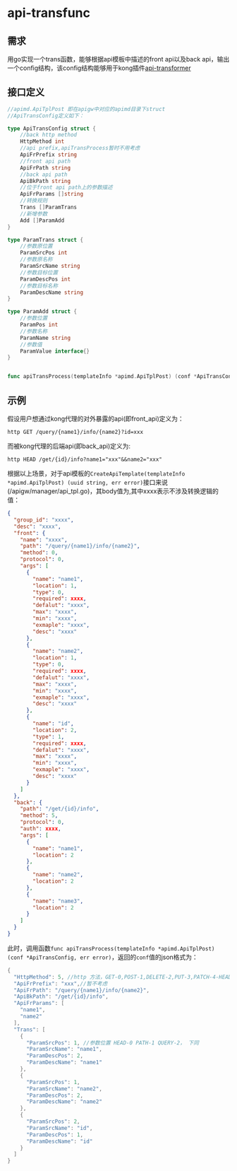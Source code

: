 # api-transfunc

## 需求

用go实现一个trans函数，能够根据api模板中描述的front api以及back api，输出一个config结构，该config结构能够用于kong插件[api-transformer](https://github.com/jzdwk/api-transformer)

## 接口定义
```go
//apimd.ApiTplPost 即在apigw中对应的apimd目录下struct
//ApiTransConfig定义如下：

type ApiTransConfig struct {
	//back http method
	HttpMethod int
	//api prefix,apiTransProcess暂时不用考虑
	ApiFrPrefix string
	//front api path
	ApiFrPath string
	//back api path
	ApiBkPath string
	//位于front api path上的参数描述
	ApiFrParams []string
	//转换规则
	Trans []ParamTrans
	//新增参数
	Add []ParamAdd
}

type ParamTrans struct {
	//参数原位置
	ParamSrcPos int
	//参数原名称
	ParamSrcName string
	//参数目标位置
	ParamDescPos int
	//参数目标名称
	ParamDescName string
}

type ParamAdd struct {
	//参数位置
	ParamPos int
	//参数名称
	ParamName string
	//参数值
	ParamValue interface{}
}


func apiTransProcess(templateInfo *apimd.ApiTplPost) (conf *ApiTransConfig, err error) 

```

## 示例

假设用户想通过kong代理的对外暴露的api(即front_api)定义为：
```
http GET /query/{name1}/info/{name2}?id=xxx
```

而被kong代理的后端api(即back_api)定义为:
```
http HEAD /get/{id}/info?name1="xxx"&&name2="xxx"
```

根据以上场景，对于api模板的`CreateApiTemplate(templateInfo *apimd.ApiTplPost) (uuid string, err error)`接口来说(/apigw/manager/api_tpl.go)，其body值为,其中xxxx表示不涉及转换逻辑的值：
```json
{
  "group_id": "xxxx",
  "desc": "xxxx",
  "front": {
    "name": "xxxx",
    "path": "/query/{name1}/info/{name2}",
    "method": 0,
    "protocol": 0,
    "args": [
      {
        "name": "name1", 
        "location": 1,
        "type": 0,
        "required": xxxx,
        "defalut": "xxxx",
        "max": "xxxx",
        "min": "xxxx",
        "exmaple": "xxxx",
        "desc": "xxxx"
      },
      {
        "name": "name2",
        "location": 1,
        "type": 0,
        "required": xxxx,
        "defalut": "xxxx",
        "max": "xxxx",
        "min": "xxxx",
        "exmaple": "xxxx",
        "desc": "xxxx"
      },
	  {
        "name": "id",
        "location": 2,
        "type": 1,
        "required": xxxx,
        "defalut": "xxxx",
        "max": "xxxx",
        "min": "xxxx",
        "exmaple": "xxxx",
        "desc": "xxxx"
      }
    ]
  },
  "back": {
    "path": "/get/{id}/info",
    "method": 5,
    "protocol": 0,
    "auth": xxxx,
    "args": [
      {
        "name": "name1",
        "location": 2
      },
      {
        "name": "name2",
        "location": 2
      },
	  {
        "name": "name3",
        "location": 2
      }
    ]
  }
}
```
此时，调用函数`func apiTransProcess(templateInfo *apimd.ApiTplPost) (conf *ApiTransConfig, err error)`，返回的`conf`值的json格式为：
```go
{
  "HttpMethod": 5, //http 方法，GET-0,POST-1,DELETE-2,PUT-3,PATCH-4-HEAD-5,OPTIONS-6,ANY-7
  "ApiFrPrefix": "xxx",//暂不考虑
  "ApiFrPath": "/query/{name1}/info/{name2}",
  "ApiBkPath": "/get/{id}/info",
  "ApiFrParams": [
    "name1",
    "name2"
  ],
  "Trans": [
    {
      "ParamSrcPos": 1, //参数位置 HEAD-0 PATH-1 QUERY-2， 下同
      "ParamSrcName": "name1",
      "ParamDescPos": 2,
      "ParamDescName": "name1"
    },
    {
      "ParamSrcPos": 1,
      "ParamSrcName": "name2",
      "ParamDescPos": 2,
      "ParamDescName": "name2"
    },
    {
      "ParamSrcPos": 2,
      "ParamSrcName": "id",
      "ParamDescPos": 1,
      "ParamDescName": "id"
    }
  ]
}
```
